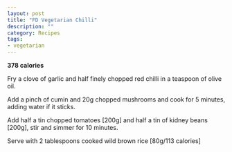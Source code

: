 ```yaml
---
layout: post
title: "FD Vegetarian Chilli"
description: ""
category: Recipes
tags: 
- vegetarian
---
```


<b>378 calories</b>

Fry a clove of garlic and half finely chopped red chilli in a teaspoon
of olive oil.

Add a pinch of cumin and 20g chopped mushrooms and cook for 5 minutes,
adding water if it sticks.

Add half a tin chopped tomatoes [200g] and half a tin of kidney beans
[200g], stir and simmer for 10 minutes.

Serve with 2 tablespoons cooked wild brown rice [80g/113 calories]
